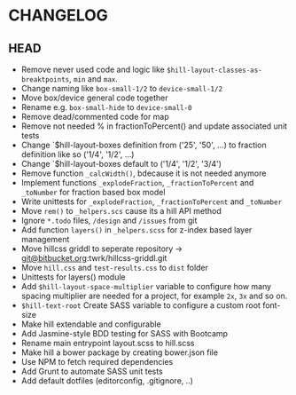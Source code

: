 # CHANGELOG

## HEAD
* Remove never used code and logic like `$hill-layout-classes-as-breaktpoints`, `min` and `max`.
* Change naming like `box-small-1/2` to `device-small-1/2`
* Move box/device general code together
* Rename e.g. `box-small-hide` to `device-small-0`
* Remove dead/commented code for map
* Remove not needed % in fractionToPercent() and update associated unit tests
* Change `$hill-layout-boxes definition from ('25', '50', ...) to fraction definition like so ('1/4', '1/2', ...)
* Change `$hill-layout-boxes default to ('1/4', '1/2', '3/4')
* Remove function `_calcWidth()`, bdecause it is not needed anymore
* Implement functions `_explodeFraction`, `_fractionToPercent` and `_toNumber` for fraction based box model
* Write unittests for `_explodeFraction`, `_fractionToPercent` and `_toNumber`
* Move `rem()` to `_helpers.scs` cause its a hill API method
* Ignore `*.todo` files, `/design` and `/issues` from git
* Add function `layers()` in `_helpers.scss` for z-index based layer management
* Move hillcss griddl to seperate repository -> git@bitbucket.org:twrk/hillcss-griddl.git
* Move `hill.css` and `test-results.css` to `dist` folder
* Unittests for layers() module
* Add `$hill-layout-space-multiplier` variable to configure how many spacing multiplier are needed for a project, for example `2x`, `3x` and so on.
* `$hill-text-root` Create SASS variable to configure a custom root font-size
* Make hill extendable and configurable
* Add Jasmine-style BDD testing for SASS with Bootcamp
* Rename main entrypoint layout.scss to hill.scss
* Make hill a bower package by creating bower.json file
* Use NPM to fetch required dependencies
* Add Grunt to automate SASS unit tests
* Add default dotfiles (editorconfig, .gitignore, ..)
